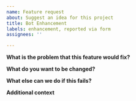```yaml
---
name: Feature request
about: Suggest an idea for this project
title: Bot Enhancement
labels: enhancement, reported via form
assignees: ''

---
```


**What is the problem that this feature would fix?**

**What do you want to be changed?**

**What else can we do if this fails?**

**Additional context**
